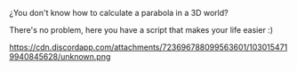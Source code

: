 ¿You don't know how to calculate a parabola in a 3D world?

There's no problem, here you have a script that makes your life easier :)

https://cdn.discordapp.com/attachments/723696788099563601/1030154719940845628/unknown.png
